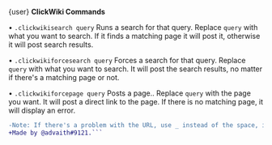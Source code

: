 {user}
__ClickWiki Commands__

• `.clickwikisearch query`
Runs a search for that query. Replace `query` with what you want to search. If it finds a matching page it will post it, otherwise it will post search results.

• `.clickwikiforcesearch query`
Forces a search for that query. Replace `query` with what you want to search. It will post the search results, no matter if there's a matching page or not.

• `.clickwikiforcepage query`
Posts a page.. Replace `query` with the page you want. It will post a direct link to the page. If there is no matching page, it will display an error.

```diff
-Note: If there's a problem with the URL, use _ instead of the space, if there is one.
+Made by @advaith#9121.```
